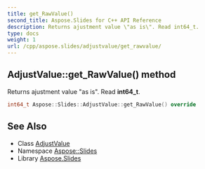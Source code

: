 ```yaml
---
title: get_RawValue()
second_title: Aspose.Slides for C++ API Reference
description: Returns ajustment value \"as is\". Read int64_t.
type: docs
weight: 1
url: /cpp/aspose.slides/adjustvalue/get_rawvalue/
---
```

## AdjustValue::get_RawValue() method


Returns ajustment value \"as is\". Read **int64_t**.

```cpp
int64_t Aspose::Slides::AdjustValue::get_RawValue() override
```

## See Also

* Class [AdjustValue](./)
* Namespace [Aspose::Slides](../)
* Library [Aspose.Slides](../../)